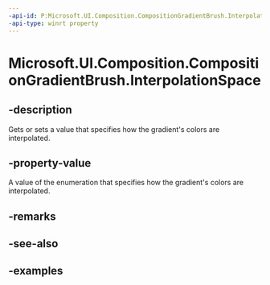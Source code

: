 ```yaml
---
-api-id: P:Microsoft.UI.Composition.CompositionGradientBrush.InterpolationSpace
-api-type: winrt property
---
```


<!-- Property syntax.
public CompositionColorSpace InterpolationSpace { get;  set; }
-->

# Microsoft.UI.Composition.CompositionGradientBrush.InterpolationSpace

## -description

Gets or sets a value that specifies how the gradient's colors are interpolated.

## -property-value

A value of the enumeration that specifies how the gradient's colors are interpolated.

## -remarks

## -see-also

## -examples

